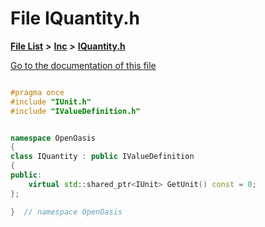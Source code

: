 

# File IQuantity.h

[**File List**](files.md) **>** [**Inc**](dir_e48a3e9a07fc2444cdac51c67822643f.md) **>** [**IQuantity.h**](_i_quantity_8h.md)

[Go to the documentation of this file](_i_quantity_8h.md)


```C++

#pragma once
#include "IUnit.h"
#include "IValueDefinition.h"


namespace OpenOasis
{
class IQuantity : public IValueDefinition
{
public:
    virtual std::shared_ptr<IUnit> GetUnit() const = 0;
};

}  // namespace OpenOasis
```


